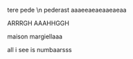 tere pede \n
pederast
aaaeeaeaeaaeaeaa

ARRRGH AAAHHGGH

maison margiellaaa

all i see is numbaarsss